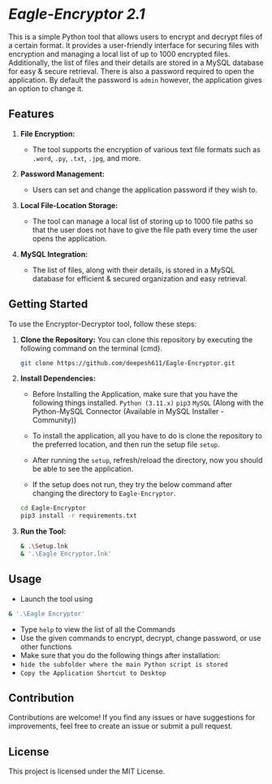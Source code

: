 # *Eagle-Encryptor 2.1*

This is a simple Python tool that allows users to encrypt and decrypt files of a certain format. It provides a user-friendly interface for securing files with encryption and managing a local list of up to 1000 encrypted files. Additionally, the list of files and their details are stored in a MySQL database for easy & secure retrieval. There is also a password required to open the application. By default the password is `admin` however, the application gives an option to change it.

## Features

1. **File Encryption:**
   - The tool supports the encryption of various text file formats such as `.word`, `.py`, `.txt`, `.jpg`, and more.
     

2. **Password Management:**
   - Users can set and change the application password if they wish to.
     

3. **Local File-Location Storage:**
   - The tool can manage a local list of storing up to 1000 file paths so that the user does not have to give the file path every time the user opens the application.
     

4. **MySQL Integration:**
   
   - The list of files, along with their details, is stored in a MySQL database for efficient & secured organization and easy retrieval.



## Getting Started

To use the Encryptor-Decryptor tool, follow these steps:

1. **Clone the Repository:**
   You can clone this repository by executing the following command on the terminal (cmd).
   ```bash
   git clone https://github.com/deepesh611/Eagle-Encryptor.git
   ```


3. **Install Dependencies:**
   - Before Installing the Application, make sure that you have the following things installed.
      `Python (3.11.x)`
      `pip3`
      `MySQL` (Along with the Python-MySQL Connector (Available in MySQL Installer - Community))

   - To install the application, all you have to do is clone the repository to the preferred location, and then run the setup file `setup`.
   - After running the `setup`, refresh/reload the directory, now you should be able to see the application.
   
   - If the setup does not run, they try the below command after changing the directory to `Eagle-Encryptor`.
   ```bash
   cd Eagle-Encryptor
   pip3 install -r requirements.txt
   ```
   

5. **Run the Tool:**
   ```bash
   & .\Setup.lnk
   & '.\Eagle Encryptor.lnk'
   ```
   

## **Usage**
- Launch the tool using 
```bash
& '.\Eagle Encryptor'
```

- Type `help` to view the list of all the Commands
- Use the given commands to encrypt, decrypt, change password, or use other functions
- Make sure that you do the following things after installation:
- `hide the subfolder where the main Python script is stored`
- `Copy the Application Shortcut to Desktop`

## **Contribution**
Contributions are welcome! If you find any issues or have suggestions for improvements, feel free to create an issue or submit a pull request.

## **License**
This project is licensed under the MIT License.
